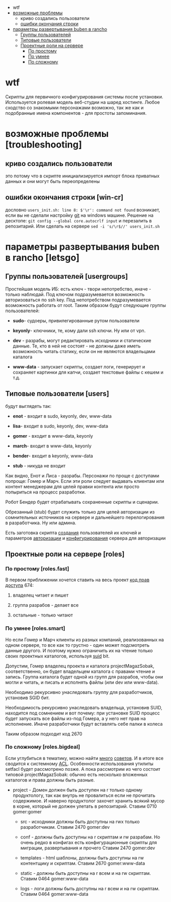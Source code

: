 <!-- MarkdownTOC -->

- wtf
- [возможные проблемы](#troubleshooting)
    - криво создались пользователи
    - [ошибки окончания строки](#win-cr)
- [параметры развертывания buben в rancho](#letsgo)
    - [Группы пользователей](#usergroups)
    - [Типовые пользователи](#users)
    - [Проектные роли на сервере](#roles)
        - [По простому](#roles.fast)
        - [По умнее](#roles.smart)
        - [По сложному](#roles.bigdeal)

<!-- /MarkdownTOC -->


# wtf
Скрипты для первичного конфигурирования системы после установки.
Используется ролевая модель веб-студии на шаред хостинге.
Любое сходство со знакомыми персонажами возможно, так же как и подобранные имена компонентов - для простоты запоминания.

# возможные проблемы [troubleshooting]
## криво создались пользователи 
это потому что в скрипте инициализируется импорт блока приватных данных и они могут быть переопределены

## ошибки окончания строки [win-cr]
дословно `users_init.sh: line 8: $'\r': command not found`
возникает, если вы не сделали настройку [git](https://github.com/mcgr0g/dotfiles/blob/master/.gitconfig#L17) на windows машине. Решение на десктопе:
`git config --global core.autocrlf input`
и перезалить в репозитарий. Или сделать на сервере
`sed -i 's/\r$//' users_init.sh`

# параметры развертывания buben в rancho [letsgo]

## Группы пользователей [usergroups]

Простейшая модель ИБ: есть ключ - твори непотребство, иначе - только наблюдай.
Под ключом подразумевается возможность авторизоваться по ssh key.
Под непотребством подразумевается возможность работать от root.
Таким образом будут следующие группы пользователей:

* **sudo**- судоеры, привилегированные рутом пользователи

* **keyonly**- ключники, те, кому дали ssh ключи. Ну или от vpn.

* **dev** - разрабы, могут редактировать исходники и статические данные. Те, кто в ней не состоят - не должны даже иметь возможность читать статику, если он не являются владельцами каталога

* **www-data** - запускает скрипты, создает логи, генерирует и сохраняет картинки для капчи, создает текстовые файлы с кешем и т.д.

## Типовые пользователи [users]

будут выглядеть так:

* **enot** - входит в sudo, keyonly, dev, www-data

* **lisa**- входит в sudo, keyonly, dev, www-data

* **gomer** - входит в www-data, keyonly

* **march**- входит в www-data, keyonly

* **bender**- входит в keyonly, www-data

* **stub** - никуда не входит

Как видно, Енот и Лиса - разрабы.
Персонажи по проще с доступами попроще: Гомер и Марч. Если эти роли следует выдавать клиентам или контент менеджерам для целей правки контента или просто попыриться на процесс разработки.

Робот Бендер будет отрабатывать сохраненные скрипты и сценарии.

Обрезанный (stub) будет служить только для целей авторизации из сомнительных источников на сервере и дальнейшего перелогирования в разработчика. Ну или админа.

Есть заготовка скрипта [создания](https://github.com/mcgr0g/rancho/blob/master/firstrun/users_sys.sh) пользователей
их ключей и параметров [авторизации](https://github.com/mcgr0g/rancho/blob/master/firstrun/users_ssh.sh)
и [конфигурирования](https://github.com/mcgr0g/rancho/blob/master/firstrun/users_ssh.sh) сервера для авторизации

## Проектные роли на сервере [roles]

### По простому [roles.fast]

В первом приближении хочется ставить на весь проект [код прав доступа](http://mcgrog.blogspot.ru/2013/10/blog-post_28.html) 674:

1. владелец читает и пишет

2. группа разрабов - делает все

3. остальные - только читают

### По умнее [roles.smart]

Но если Гомер и Марч клиенты из разных компаний, реализованных на одном сервере, то все как то грустно - один может подсмотреть данные другого. И поэтому нужно ограничить их на чтение только своих проектных каталогов, используя [suid](https://ru.wikipedia.org/wiki/Suid) bit.

Допустим, Гомер владелец проекта и каталога projectMagazSobak, соответственно, он будет владельцем каталога с правами чтение и запись. Группа каталога будет одной из групп для разрабов, чтобы они могли и читать, и писать и исполнять файлы (или dev или www-data).

Необходимо рекурсивно  унаследовать группу для разработчиков, установив SGID бит.

Необходимость рекурсивно  унаследовать владельца, установив SUID, находится под сомнением и вот почему: при установке SUID процесс будет запускать все файлы из-под Гомера, а у него нет прав на исполнение. Иначе разработчики будут вставлять себе палки в колеса

Таким образом подходит код 2670

### По сложному [roles.bigdeal]

Если углубиться в тематику, можно найти [много](https://toster.ru/answer?answer_id=153551#answers_list_answer) [советов](http://forum.ubuntu.ru/index.php?topic=280804.msg2210354#msg2210354). И в итоге все сводится к системному [ACL](https://wiki.archlinux.org/index.php/Access_Control_Lists_(%D0%A0%D1%83%D1%81%D1%81%D0%BA%D0%B8%D0%B9)). Особенности использования утилиты setfacl будет рассмотрено позже. А пока рассмотрим из чего состоит типовой projectMagazSobak: обычно есть несколько вложенных каталогов и права должны быть разные.

* project - Домен должен быть доступен на r только одному продуктологу, так как внутрь не провалиться если не прочитать содержимое. И наверно продуктолог захочет хранить всякий мусор в корне, который не должен улетать в репозитарий.
Ставим 0710 gomer:gomer

    * src - исходники должны быть доступны на rwx только разработчикам.
Ставим 2470 gomer:dev

    * conf - должны быть доступны на r скриптам и rw разрабам. Но очень редко в конфигах есть конфигурационные скрипты для миграции, развертывания и прочего
Ставим 2470 gomer:dev

    * templates - html шаблоны, должны быть доступны на rw контентщику и скриптам.
Ставим 2670 gomer:www-data

    * static - должны быть доступны на r всем и на rw скриптам.
Ставим 0464 gomer:www-data

    * logs - логи должны быть доступны на r всем и на rw скриптам.
Ставим 0464 gomer:www-data

